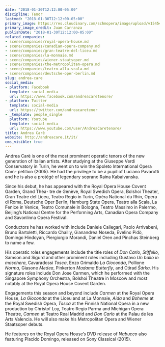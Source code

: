 ```yaml
---
date: "2018-01-30T12:12:00-05:00"
discipline: Tenor
lastmod: "2018-01-30T12:12:00-05:00"
primary_image: https://res.cloudinary.com/schmopera/image/upload/v1545409169/media/webhook-uploads/1517332217162/Andrea-Care%CC%80_-pc-Juan-Carranza.jpg.jpg
primary_image_credit: Juan Carranza
publishDate: "2018-01-30T12:12:00-05:00"
related_companies:
- scene/companies/royal-opera-house.md
- scene/companies/canadian-opera-company.md
- scene/companies/gran-teatre-del-liceu.md
- scene/companies/la-monnaie.md
- scene/companies/wiener-staatsoper.md
- scene/companies/the-metropolitan-opera.md
- scene/companies/teatro-alla-scala.md
- scene/companies/deutsche-oper-berlin.md
slug: andrea-care
social_media:
- platform: Facebook
  template: social-media
  url: https://www.facebook.com/andreacaretenore/
- platform: Twitter
  template: social-media
  url: https://twitter.com/andreacaretenor
- _template: people_single
  platform: Youtube
  template: social-media
  url: https://www.youtube.com/user/AndreaCaretenore/
title: Andrea Carè
website: http://andreacare.it/it/
cms_visible: true
---
```


Andrea Carè is one of the most prominent operatic tenors of the new generation of Italian artists. After studying at the Giuseppe Verdi Conservatory in Turin, he went
on to win the Spoleto International Opera Com- petition (2005). He had the privilege to be a pupil of Luciano Pavarotti and he is also a protégé of legendary soprano Raina Kabaivanska.

Since his debut, he has appeared with the Royal Opera House Covent Garden, Grand Théa- tre de Genève, Royal Swedish Opera, Bolshoi Theater, Gran Teatre del Liceu, Teatro Regio in Turin, Opéra National du Rhin, Opera di Roma, Deutsche Oper Berlin, Hamburg State Opera, Teatro alla Scala, La Fenice in Venice, Teatro Comunale in Bologna, Teatro Massimo in Palermo, Beijing’s National Centre for the Performing Arts, Canadian Opera Company and Savonlinna Opera Festival.

Conductors he has worked with include Daniele Callegari, Paolo Arrivabeni, Bruno Bartoletti, Riccardo Chailly, Gianandrea Noseda, Evelino Pidò, Domingo Hindoyan, Piergiorgio Morandi, Daniel Oren and Pinchas Steinberg to name a few.

His operatic roles engagements include the title roles of *Don Carlo*, *Stiffelio*, Samson and Sigurd and other prominent roles including Gustavo *Un ballo in maschera*, Cavaradossi *Tosca*, Enzo Grimaldo *La Gioconda*, Pollione *Norma*, Giasone *Medea*, Pinkerton *Madama Butterfly*, and Ctirad *Šárka*. His signature roles include Don Jose Carmen, which he performed with the Singapore Symphony Orchestra, Bolshoi Theatre in Moscow and most notably at the Royal Opera House Covent Garden.

Engagements this season and beyond include *Carmen* at the Royal Opera House, *La Gioconda* at the Liceu and at La Monnaie, *Aida* and *Boheme* at the Royal Swedish Opera, *Tosca* at the Finnish National Opera in a new production by Christof Loy, Teatro Regio Parma and Michigan Opera Theatre, *Carmen* at Teatro Real Madrid and *Don Carlo* at the Palau de les Arts Valencia. He will also make his Metropolitan Opera and Wiener Staatsoper debuts.

He features on the Royal Opera House’s DVD release of *Nabucco* also featuring Placido Domingo, released on Sony Classical (2015).
